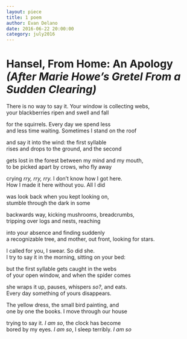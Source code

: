 ```yaml
---
layout: piece
title: 1 poem
author: Evan Delano
date: 2016-06-22 20:00:00
category: july2016
---
```


<h1>Hansel, From Home: An Apology<br>
<i>(After Marie Howe’s Gretel From a Sudden Clearing)</i></h1>

There is no way to say it. Your window is collecting webs,<br>
your blackberries ripen and swell and fall

for the squirrels. Every day we spend less<br>
and less time waiting. Sometimes I stand on the roof

and say it into the wind: the first syllable<br>
rises and drops to the ground, and the second

gets lost in the forest between my mind and my mouth,<br>
to be picked apart by crows, who fly away

crying <i>rry, rry, rry.</i> I don’t know how I got here.<br>
How I made it here without you. All I did

was look back when you kept looking on,<br>
stumble through the dark in some

backwards way, kicking mushrooms, breadcrumbs,<br>
tripping over logs and nests, reaching

into your absence and finding suddenly<br>
a recognizable tree, and mother, out front, looking for stars.

I called for you, I swear. So did she.<br>
I try to say it in the morning, sitting on your bed:

but the first syllable gets caught in the webs<br>
of your open window, and when the spider comes

she wraps it up, pauses, whispers <i>so?</i>, and eats.<br>
Every day something of yours disappears.

The yellow dress, the small bird painting, and<br>
one by one the books. I move through our house

trying to say it. <i>I am so</i>, the clock has become<br>
bored by my eyes. <i>I am so</i>, I sleep terribly. <i>I am so</i>